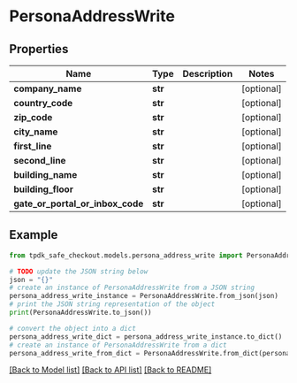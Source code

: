 # PersonaAddressWrite



## Properties

Name | Type | Description | Notes
------------ | ------------- | ------------- | -------------
**company_name** | **str** |  | [optional] 
**country_code** | **str** |  | [optional] 
**zip_code** | **str** |  | [optional] 
**city_name** | **str** |  | [optional] 
**first_line** | **str** |  | [optional] 
**second_line** | **str** |  | [optional] 
**building_name** | **str** |  | [optional] 
**building_floor** | **str** |  | [optional] 
**gate_or_portal_or_inbox_code** | **str** |  | [optional] 

## Example

```python
from tpdk_safe_checkout.models.persona_address_write import PersonaAddressWrite

# TODO update the JSON string below
json = "{}"
# create an instance of PersonaAddressWrite from a JSON string
persona_address_write_instance = PersonaAddressWrite.from_json(json)
# print the JSON string representation of the object
print(PersonaAddressWrite.to_json())

# convert the object into a dict
persona_address_write_dict = persona_address_write_instance.to_dict()
# create an instance of PersonaAddressWrite from a dict
persona_address_write_from_dict = PersonaAddressWrite.from_dict(persona_address_write_dict)
```
[[Back to Model list]](../README.md#documentation-for-models) [[Back to API list]](../README.md#documentation-for-api-endpoints) [[Back to README]](../README.md)


